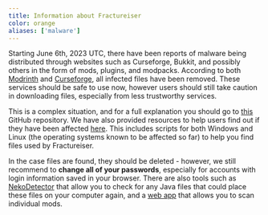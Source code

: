 ```yaml
---
title: Information about Fractureiser
color: orange
aliases: ['malware']
---
```


Starting June 6th, 2023 UTC, there have been reports of malware being distributed through websites such as Curseforge, Bukkit, and possibly others in the form of mods, plugins, and modpacks. According to both [Modrinth](https://twitter.com/modrinth/status/1666853947804463115) and [Curseforge](https://twitter.com/CurseForge/status/1666741580022128641), all infected files have been removed. These services should be safe to use now, however users should still take caution in downloading files, especially from less trustworthy services.

This is a complex situation, and for a full explanation you should go to [this](https://github.com/fractureiser-investigation/fractureiser) GitHub repository. We have also provided resources to help users find out if they have been affected [here](https://prismlauncher.org/news/cf-compromised-alert/#what-can-i-do). This includes scripts for both Windows and Linux (the operating systems known to be affected so far) to help you find files used by Fractureiser.

In the case files are found, they should be deleted - however, we still recommend to **change all of your passwords**, especially for accounts with login information saved in your browser. There are also tools such as [NekoDetector](https://github.com/MCRcortex/nekodetector) that allow you to check for any Java files that could place these files on your computer again, and a [web app](https://douira.github.io/fractureiser-web-detector/) that allows you to scan individual mods.
